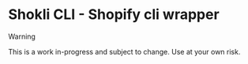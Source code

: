 # Shokli CLI - Shopify cli wrapper

> [!WARNING]
> This is a work in-progress and subject to change. Use at your own risk.

